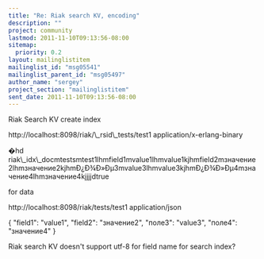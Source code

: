 ```yaml
---
title: "Re: Riak search KV, encoding"
description: ""
project: community
lastmod: 2011-11-10T09:13:56-08:00
sitemap:
  priority: 0.2
layout: mailinglistitem
mailinglist_id: "msg05541"
mailinglist_parent_id: "msg05497"
author_name: "sergey"
project_section: "mailinglistitem"
sent_date: 2011-11-10T09:13:56-08:00
---
```


Riak Search KV create index

http://localhost:8098/riak/\\_rsid\\_tests/test1
application/x-erlang-binary

�hd
riak\\_idx\\_docmtestsmtest1lhmfield1mvalue1lhmvalue1kjhmfield2mзначение2lhmзначение2kjhmÐ¿Ð¾Ð»Ðµ3mvalue3lhmvalue3kjhmÐ¿Ð¾Ð»Ðµ4mзначение4lhmзначение4kjjjjdtrue

for data

http://localhost:8098/riak/tests/test1
application/json

{
"field1": "value1",
"field2": "значение2",
"поле3": "value3",
"поле4": "значение4"
}

Riak search KV doesn't support utf-8 for field name for search index?

